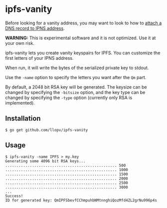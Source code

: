 # ipfs-vanity

Before looking for a vanity address, you may want to look to how to [attach a
DNS record to IPNS address](https://github.com/ipfs/examples/tree/master/examples/websites).

**WARNING:** This is experimental software and it is not optimized. Use it at
your own risk.

ipfs-vanity lets you create vanity keyspairs for IPFS. You can customize the
first letters of your IPNS address.

When run, it will write the bytes of the serialized private key to stdout.

Use the `-name` option to specify the letters you want after the `Qm` part.

By default, a 2048 bit RSA key will be generated. The keysize can be changed by
specifying the `-bitsize` option, and the key type can be changed by specifying
the `-type` option (currently only RSA is implemented).

## Installation
```
$ go get github.com/llopv/ipfs-vanity
```

## Usage
```
$ ipfs-vanity -name IPFS > my.key
Generating some 4096 bit RSA keys...
.................................................. 500
.................................................. 1000
.................................................. 1500
.................................................. 2000
.................................................. 2500
.................................................. 3000
...
Success!
ID for generated key: QmIPFSbevfCChmpuhbNMtnnghiQozMfd4ZL2grNu996p4s
```
